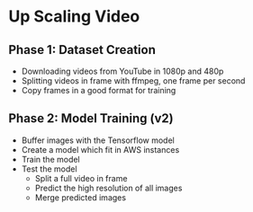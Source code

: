 # Up Scaling Video
## Phase 1: Dataset Creation
- Downloading videos from YouTube in 1080p and 480p
- Splitting videos in frame with ffmpeg, one frame per second
- Copy frames in a good format for training

## Phase 2: Model Training (v2)
- Buffer images with the Tensorflow model
- Create a model which fit in AWS instances
- Train the model
- Test the model
  - Split a full video in frame
  - Predict the high resolution of all images
  - Merge predicted images
